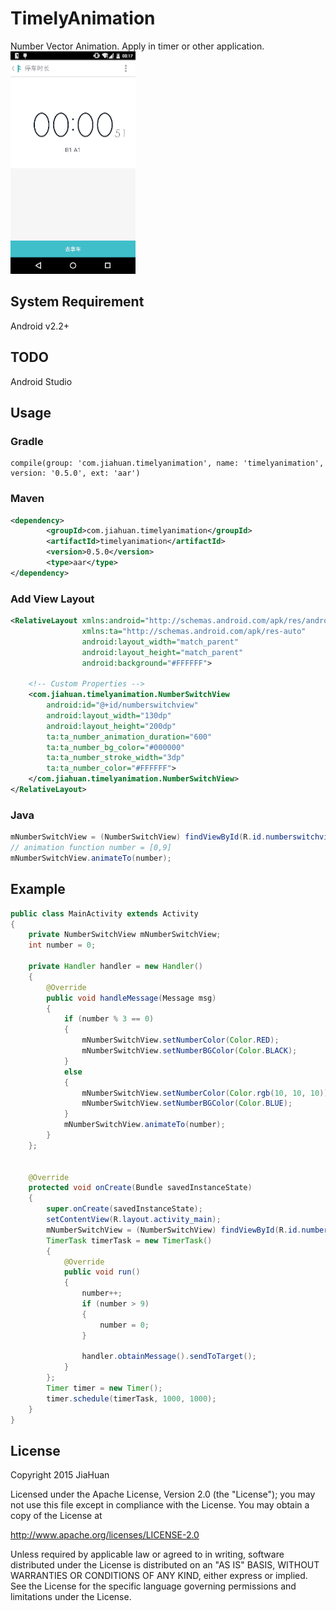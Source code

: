 # TimelyAnimation
Number Vector Animation. Apply in timer or other application.<br/>
![SAMPLE](./images/sample.gif)

## System Requirement
Android v2.2+

## TODO
Android Studio

## Usage
### Gradle
```
compile(group: 'com.jiahuan.timelyanimation', name: 'timelyanimation', version: '0.5.0', ext: 'aar')
```

### Maven
```xml
<dependency>
        <groupId>com.jiahuan.timelyanimation</groupId>
        <artifactId>timelyanimation</artifactId>
        <version>0.5.0</version>
        <type>aar</type>
</dependency>
```

### Add View Layout
```xml
<RelativeLayout xmlns:android="http://schemas.android.com/apk/res/android"
                xmlns:ta="http://schemas.android.com/apk/res-auto"
                android:layout_width="match_parent"
                android:layout_height="match_parent"
                android:background="#FFFFFF">

    <!-- Custom Properties -->
    <com.jiahuan.timelyanimation.NumberSwitchView
        android:id="@+id/numberswitchview"
        android:layout_width="130dp"
        android:layout_height="200dp"
        ta:ta_number_animation_duration="600"
        ta:ta_number_bg_color="#000000"
        ta:ta_number_stroke_width="3dp"
        ta:ta_number_color="#FFFFFF">
    </com.jiahuan.timelyanimation.NumberSwitchView>
</RelativeLayout>
```

### Java
```java
mNumberSwitchView = (NumberSwitchView) findViewById(R.id.numberswitchview);
// animation function number = [0,9]
mNumberSwitchView.animateTo(number);
```

## Example
```java
public class MainActivity extends Activity
{
    private NumberSwitchView mNumberSwitchView;
    int number = 0;

    private Handler handler = new Handler()
    {
        @Override
        public void handleMessage(Message msg)
        {
            if (number % 3 == 0)
            {
                mNumberSwitchView.setNumberColor(Color.RED);
                mNumberSwitchView.setNumberBGColor(Color.BLACK);
            }
            else
            {
                mNumberSwitchView.setNumberColor(Color.rgb(10, 10, 10));
                mNumberSwitchView.setNumberBGColor(Color.BLUE);
            }
            mNumberSwitchView.animateTo(number);
        }
    };


    @Override
    protected void onCreate(Bundle savedInstanceState)
    {
        super.onCreate(savedInstanceState);
        setContentView(R.layout.activity_main);
        mNumberSwitchView = (NumberSwitchView) findViewById(R.id.numberswitchview);
        TimerTask timerTask = new TimerTask()
        {
            @Override
            public void run()
            {
                number++;
                if (number > 9)
                {
                    number = 0;
                }

                handler.obtainMessage().sendToTarget();
            }
        };
        Timer timer = new Timer();
        timer.schedule(timerTask, 1000, 1000);
    }
}
```

## License
Copyright 2015 JiaHuan

Licensed under the Apache License, Version 2.0 (the "License"); you may not use this file except in compliance with the License. You may obtain a copy of the License at

http://www.apache.org/licenses/LICENSE-2.0

Unless required by applicable law or agreed to in writing, software distributed under the License is distributed on an "AS IS" BASIS, WITHOUT WARRANTIES OR CONDITIONS OF ANY KIND, either express or implied. See the License for the specific language governing permissions and limitations under the License.
